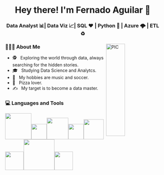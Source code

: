 <h1 align="center">Hey there! I'm Fernado Aguilar 👋 </h1>
<h3 align="center"> Data Analyst 📊| Data Viz 📈| SQL ♥ | Python 🐍 | Azure 🌩️ | ETL ♻️  </h3>
<div>
<img width = "35%" align="right" alt="PIC" height="300px" src="https://media.giphy.com/media/XGDJ1ExcBfvzYdBGbi/giphy.gif" />
<div align="left"> 
  <h3> 👨🏻‍💻 About Me </h3>

  - 🕵️ &nbsp; Exploring the world through data, always searching for the hidden stories.
  - 🎓 &nbsp; Studying Data Science and Analytcs.
  - 🎸 &nbsp; My hobbies are music and soccer.
  - 🍕 &nbsp; Pizza lover.
  - ✍️ &nbsp; My target is to become a data master.  
</div> 
</div>

<div>
  <h3> 💻 Languages and Tools </h3>
  <p>
   <img src="https://media.giphy.com/media/S8TzUKzRPjepzJx37U/giphy.gif" width="85"><img src="https://i.giphy.com/media/LMt9638dO8dftAjtco/200.webp"   width="50"><img src="https://media.giphy.com/media/Js8fMtFd8ZZUQbTXzy/giphy.gif" width="70"><img src="https://i.giphy.com/media/IdyAQJVN2kVPNUrojM/200.webp" width="50"><img src="https://media.giphy.com/media/xvBv5pU4djudjF0ri8/giphy.gif" width="65"><img src="https://media.giphy.com/media/EK5nB6wQKKN86j7GWx/giphy.gif" width="60"><img src="https://media.giphy.com/media/kH1DBkPNyZPOk0BxrM/giphy.gif" width="100"><img src="https://media.giphy.com/media/SJNI93M109RCnISdG0/giphy.gif" width="60">
  <p>
</div> 
